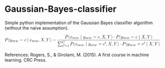 # Gaussian-Bayes-classifier
Simple python implementation of the Gaussian Bayes classifier algorithm (without the naive assumption).

  <img src="https://github.com/lopeLH/Gaussian-Bayes-classifier/blob/master/probs.PNG" width=600></img>

References:
  Rogers, S., & Girolami, M. (2015). A first course in machine learning. CRC Press.

